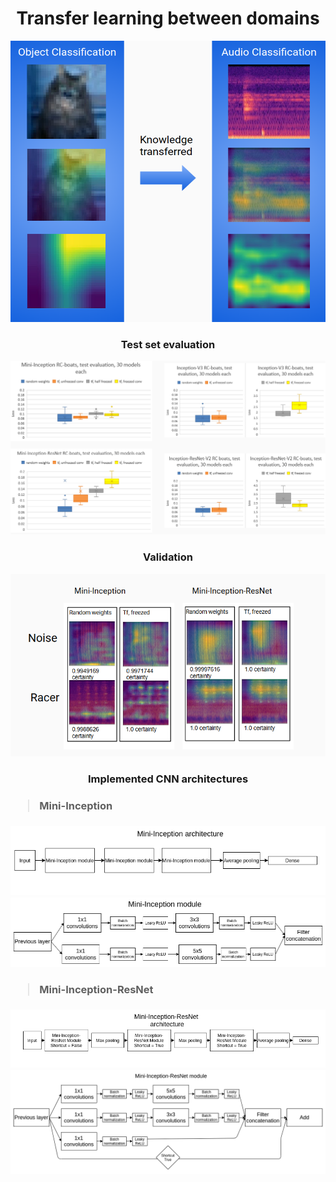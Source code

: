 <h1 align="center">Transfer learning between domains</h1>

<p align="center">
 <img width="600" height="450" src="TransferLearning_domains.png"/>
</p>

<h3 align="center">Test set evaluation</h3>

<p align="center">
<img width ="800" src="performance.png"/>
</p>

<h3 align="center">Validation</h3>

<p align="center">
 <img src="gradcam.png"/>
</p>

<h3 align="center">Implemented CNN architectures<h3>

><h4 >Mini-Inception</h4>

![](Mini-Inception_architecture.png)
![](Mini-Inception_module.png)

><h4>Mini-Inception-ResNet</h4>

![](Mini-Inception-ResNet_architecture.png)
![](Mini-Inception-ResNet_module.png)
